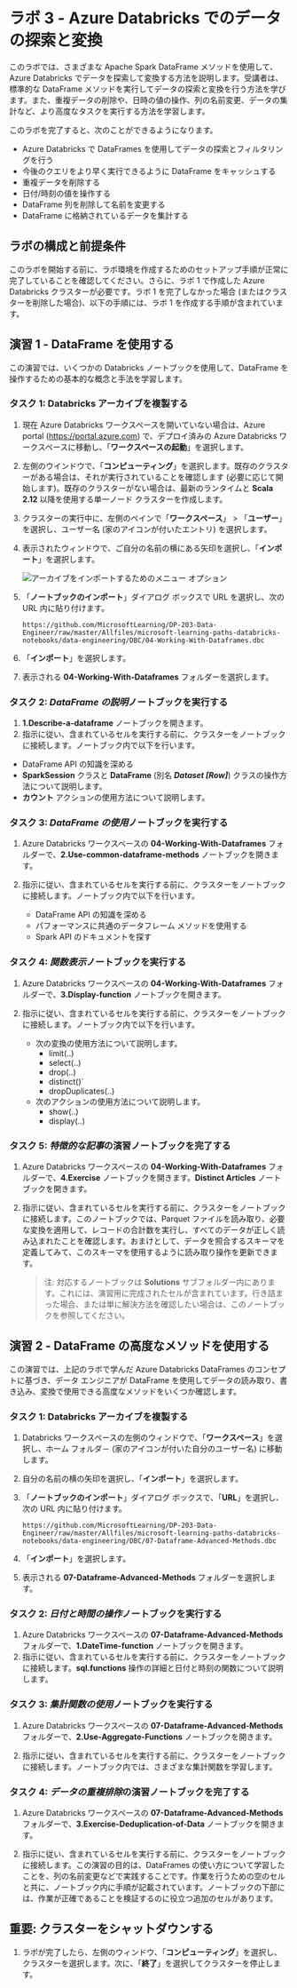 ﻿---
lab:
    title: 'Azure Databricks でのデータの探索と変換'
    module: 'モジュール 3'
---

# ラボ 3 - Azure Databricks でのデータの探索と変換

このラボでは、さまざまな Apache Spark DataFrame メソッドを使用して、Azure Databricks でデータを探索して変換する方法を説明します。受講者は、標準的な DataFrame メソッドを実行してデータの探索と変換を行う方法を学びます。また、重複データの削除や、日時の値の操作、列の名前変更、データの集計など、より高度なタスクを実行する方法を学習します。

このラボを完了すると、次のことができるようになります。

- Azure Databricks で DataFrames を使用してデータの探索とフィルタリングを行う
- 今後のクエリをより早く実行できるように DataFrame をキャッシュする
- 重複データを削除する
- 日付/時刻の値を操作する
- DataFrame 列を削除して名前を変更する
- DataFrame に格納されているデータを集計する

## ラボの構成と前提条件

このラボを開始する前に、ラボ環境を作成するためのセットアップ手順が正常に完了していることを確認してください。さらに、ラボ 1 で作成した Azure Databricks クラスターが必要です。ラボ 1 を完了しなかった場合 (またはクラスターを削除した場合)、以下の手順には、ラボ 1 を作成する手順が含まれています。

## 演習 1 - DataFrame を使用する

この演習では、いくつかの Databricks ノートブックを使用して、DataFrame を操作するための基本的な概念と手法を学習します。

### タスク 1: Databricks アーカイブを複製する

1. 現在 Azure Databricks ワークスペースを開いていない場合は、Azure portal (<https://portal.azure.com>) で、デプロイ済みの Azure Databricks ワークスペースに移動し、「**ワークスペースの起動**」を選択します。
1. 左側のウインドウで、「**コンピューティング**」を選択します。既存のクラスターがある場合は、それが実行されていることを確認します (必要に応じて開始します)。既存のクラスターがない場合は、最新のランタイムと **Scala 2.12** 以降を使用する単一ノード クラスターを作成します。
1. クラスターの実行中に、左側のペインで「**ワークスペース**」 > 「**ユーザー**」を選択し、ユーザー名 (家のアイコンが付いたエントリ) を選択します。
1. 表示されたウィンドウで、ご自分の名前の横にある矢印を選択し、「**インポート**」を選択します。

    ![アーカイブをインポートするためのメニュー オプション](images/import-archive.png)

1. 「**ノートブックのインポート**」ダイアログ ボックスで URL を選択し、次の URL 内に貼り付けます。

    ```
    https://github.com/MicrosoftLearning/DP-203-Data-Engineer/raw/master/Allfiles/microsoft-learning-paths-databricks-notebooks/data-engineering/DBC/04-Working-With-Dataframes.dbc
    ```

1. 「**インポート**」を選択します。
1. 表示される **04-Working-With-Dataframes** フォルダーを選択します。

### タスク 2: *DataFrame の説明*ノートブックを実行する

1. **1.Describe-a-dataframe** ノートブックを開きます。
1. 指示に従い、含まれているセルを実行する前に、クラスターをノートブックに接続します。ノートブック内で以下を行います。
  - DataFrame API の知識を深める
  - **SparkSession** クラスと **DataFrame** (別名 ***Dataset [Row]***) クラスの操作方法について説明します。
  - **カウント** アクションの使用方法について説明します。

### タスク 3: *DataFrame の使用*ノートブックを実行する

1. Azure Databricks ワークスペースの **04-Working-With-Dataframes** フォルダーで、**2.Use-common-dataframe-methods** ノートブックを開きます。
1. 指示に従い、含まれているセルを実行する前に、クラスターをノートブックに接続します。ノートブック内で以下を行います。

    - DataFrame API の知識を深める
    - パフォーマンスに共通のデータフレーム メソッドを使用する
    - Spark API のドキュメントを探す

### タスク 4: *関数表示*ノートブックを実行する

1. Azure Databricks ワークスペースの **04-Working-With-Dataframes** フォルダーで、**3.Display-function** ノートブックを開きます。
1. 指示に従い、含まれているセルを実行する前に、クラスターをノートブックに接続します。ノートブック内で以下を行います。

    - 次の変換の使用方法について説明します。
      - limit(..)
      - select(..)
      - drop(..)
      - distinct()`
      - dropDuplicates(..)
    - 次のアクションの使用方法について説明します。
      - show(..)
      - display(..)

### タスク 5: *特徴的な記事*の演習ノートブックを完了する

1. Azure Databricks ワークスペースの **04-Working-With-Dataframes** フォルダーで、**4.Exercise** ノートブックを開きます。**Distinct Articles** ノートブックを開きます。
1. 指示に従い、含まれているセルを実行する前に、クラスターをノートブックに接続します。このノートブックでは、Parquet ファイルを読み取り、必要な変換を適用して、レコードの合計数を実行し、すべてのデータが正しく読み込まれたことを確認します。おまけとして、データを照合するスキーマを定義してみて、このスキーマを使用するように読み取り操作を更新できます。

    > 注: 対応するノートブックは **Solutions** サブフォルダー内にあります。これには、演習用に完成されたセルが含まれています。行き詰まった場合、または単に解決方法を確認したい場合は、このノートブックを参照してください。

## 演習 2 - DataFrame の高度なメソッドを使用する

この演習では、上記のラボで学んだ Azure Databricks DataFrames のコンセプトに基づき、データ エンジニアが DataFrame を使用してデータの読み取り、書き込み、変換で使用できる高度なメソッドをいくつか確認します。

### タスク 1: Databricks アーカイブを複製する

1. Databricks ワークスペースの左側のウィンドウで、「**ワークスペース**」を選択し、ホーム フォルダ－ (家のアイコンが付いた自分のユーザー名) に移動します。
1. 自分の名前の横の矢印を選択し、「**インポート**」を選択します。
1. 「**ノートブックのインポート**」ダイアログ ボックスで、「**URL**」を選択し、次の URL 内に貼り付けます。

    ```
    https://github.com/MicrosoftLearning/DP-203-Data-Engineer/raw/master/Allfiles/microsoft-learning-paths-databricks-notebooks/data-engineering/DBC/07-Dataframe-Advanced-Methods.dbc
    ```

1. 「**インポート**」を選択します。
1. 表示される **07-Dataframe-Advanced-Methods** フォルダーを選択します。

### タスク 2: *日付と時間の操作*ノートブックを実行する

1. Azure Databricks ワークスペースの **07-Dataframe-Advanced-Methods** フォルダーで、**1.DateTime-function** ノートブックを開きます。
1. 指示に従い、含まれているセルを実行する前に、クラスターをノートブックに接続します。**sql.functions** 操作の詳細と日付と時刻の関数について説明します。

### タスク 3: *集計関数の使用*ノートブックを実行する

1. Azure Databricks ワークスペースの **07-Dataframe-Advanced-Methods** フォルダーで、**2.Use-Aggregate-Functions** ノートブックを開きます。

1. 指示に従い、含まれているセルを実行する前に、クラスターをノートブックに接続します。ノートブック内では、さまざまな集計関数を学習します。

### タスク 4: *データの重複排除*の演習ノートブックを完了する

1. Azure Databricks ワークスペースの **07-Dataframe-Advanced-Methods** フォルダーで、**3.Exercise-Deduplication-of-Data** ノートブックを開きます。

1. 指示に従い、含まれているセルを実行する前に、クラスターをノートブックに接続します。この演習の目的は、DataFrames の使い方について学習したことを、列の名前変更などで実践することです。作業を行うための空のセルと共に、ノートブック内に手順が記載されています。ノートブックの下部には、作業が正確であることを検証するのに役立つ追加のセルがあります。

## 重要: クラスターをシャットダウンする

1. ラボが完了したら、左側のウィンドウ、「**コンピューティング**」を選択し、クラスターを選択します。次に、「**終了**」を選択してクラスターを停止します。
